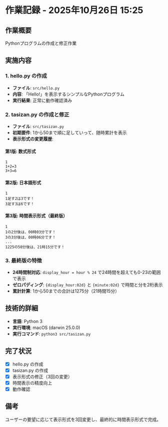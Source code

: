 # 作業記録 - 2025年10月26日 15:25

## 作業概要
Pythonプログラムの作成と修正作業

## 実施内容

### 1. hello.py の作成
- **ファイル**: `src/hello.py`
- **内容**: 「Hello!」を表示するシンプルなPythonプログラム
- **実行結果**: 正常に動作確認済み

### 2. tasizan.py の作成と修正
- **ファイル**: `src/tasizan.py`
- **初期要件**: 1から50まで順に足していって、随時累計を表示
- **表示形式の変更履歴**:

#### 第1版: 数式形式
```
1
1+2=3
3+3=6
```

#### 第2版: 日本語形式
```
1
1足す2は3です！
3足す3は6です！
```

#### 第3版: 時間表示形式（最終版）
```
1
1の2分後は、00時03分です！
3の3分後は、00時06分です！
...
1225の50分後は、21時15分です！
```

### 3. 最終版の特徴
- **24時間制対応**: `display_hour = hour % 24` で24時間を超えても0-23の範囲で表示
- **ゼロパディング**: `{display_hour:02d}` と `{minute:02d}` で時間と分を2桁表示
- **累計計算**: 1から50までの合計は1275分（21時間15分）

## 技術的詳細
- **言語**: Python 3
- **実行環境**: macOS (darwin 25.0.0)
- **実行コマンド**: `python3 src/tasizan.py`

## 完了状況
- [x] hello.py の作成
- [x] tasizan.py の作成
- [x] 表示形式の修正（3回の変更）
- [x] 時間表示の精度向上
- [x] 動作確認

## 備考
ユーザーの要望に応じて表示形式を3回変更し、最終的に時間表示形式で完成。
